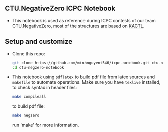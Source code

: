 ## CTU.NegativeZero ICPC Notebook

- This notebook is used as reference during ICPC contests of our team CTU.NegativeZero, most of the structures are based on [KACTL](https://github.com/kth-competitive-programming/kactl).

## Setup and customize

- Clone this repo: 
    ```bash
    git clone https://github.com/minhnguyent546/icpc-notebook.git ctu-negzero-notebook
    cd ctu-negzero-notebook
    ```
- This notebook using `pdflatex` to build pdf file from latex sources and `makefile` to automate operations. Make sure you have `texlive` installed, to check syntax in header files:
    ```bash
    make compileall
    ```
    to build pdf file:
    ```bash
    make negzero
    ```
    run 'make' for more information.


